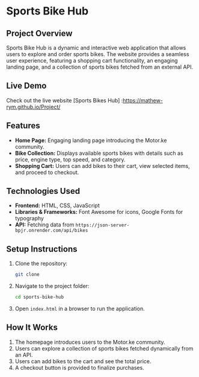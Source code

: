 # Sports Bike Hub

## Project Overview
Sports Bike Hub is a dynamic and interactive web application that allows users to explore and order sports bikes. The website provides a seamless user experience, featuring a shopping cart functionality, an engaging landing page, and a collection of sports bikes fetched from an external API.

## Live Demo
Check out the live website [Sports Bikes Hub] :https://mathew-rym.github.io/Project/

## Features
- **Home Page:** Engaging landing page introducing the Motor.ke community.
- **Bike Collection:** Displays available sports bikes with details such as price, engine type, top speed, and category.
- **Shopping Cart:** Users can add bikes to their cart, view selected items, and proceed to checkout.

## Technologies Used
- **Frontend:** HTML, CSS, JavaScript
- **Libraries & Frameworks:** Font Awesome for icons, Google Fonts for typography
- **API:** Fetching data from `https://json-server-bpjr.onrender.com/api/bikes`

## Setup Instructions
1. Clone the repository:
   ```sh
   git clone 
   ```
2. Navigate to the project folder:
   ```sh
   cd sports-bike-hub
   ```
3. Open `index.html` in a browser to run the application.

## How It Works
1. The homepage introduces users to the Motor.ke community.
2. Users can explore a collection of sports bikes fetched dynamically from an API.
3. Users can add bikes to the cart and see the total price.
4. A checkout button is provided to finalize purchases.

